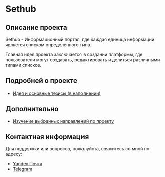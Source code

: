 # Sethub

## Описание проекта
Sethub - Информационный портал, где каждая единица информации является списком определенного типа.

Главная идея проекта заключается в создании платформы, где пользователи могут создавать, редактировать и делиться различными типами списков.

## Подробней о проекте
- [Идея и основные тезисы (в наполнении)](docs/IDEA.md)

## Дополнительно 
- [Изучение выбранных направлений по проекту](docs/STUDY.md)

## Контактная информация
Для поддержки или вопросов, пожалуйста, свяжитесь со мной по адресу:
- [Yandex Почта](mailto:toshkin.mikhail@ya.ru)
- [Telegram](https://t.me/MikhailTo)
